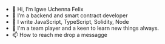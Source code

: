 - 👋 Hi, I’m Igwe Uchenna Felix
- 👀 I’m a backend and smart contract developer
- 🌱 I write JavaScript, TypeScript, Solidity, Node
- 💞️ I'm a team player and a keen to learn new things always.
- 📫 How to reach me drop a messagge

<!---
fesimaxu/fesimaxu is a ✨ special ✨ repository because its `README.md` (this file) appears on your GitHub profile.
You can click the Preview link to take a look at your changes.
--->
